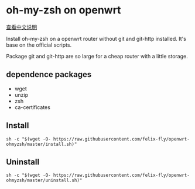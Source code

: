 # oh-my-zsh on openwrt

[查看中文说明](./zh-cn.md)

Install oh-my-zsh on a openwrt router without git and git-http installed. It's base on the official scripts.

Package git and git-http are so large for a cheap router with a little storage.

## dependence packages

* wget
* unzip
* zsh
* ca-certificates

## Install

```shell
sh -c "$(wget -O- https://raw.githubusercontent.com/felix-fly/openwrt-ohmyzsh/master/install.sh)"
```

## Uninstall

```shell
sh -c "$(wget -O- https://raw.githubusercontent.com/felix-fly/openwrt-ohmyzsh/master/uninstall.sh)"
```
